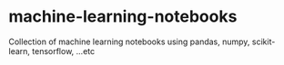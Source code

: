 # machine-learning-notebooks
Collection of machine learning notebooks using pandas, numpy, scikit-learn, tensorflow, ...etc
